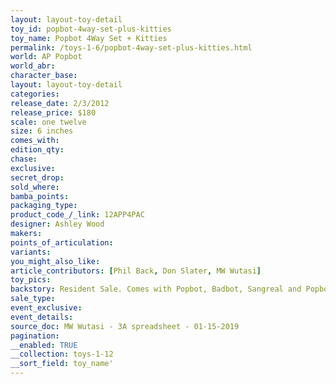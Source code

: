 ```yaml
---
layout: layout-toy-detail 
toy_id: popbot-4way-set-plus-kitties
toy_name: Popbot 4Way Set + Kitties
permalink: /toys-1-6/popbot-4way-set-plus-kitties.html
world: AP Popbot
world_abr: 
character_base: 
layout: layout-toy-detail
categories: 
release_date: 2/3/2012
release_price: $180 
scale: one twelve
size: 6 inches
comes_with: 
edition_qty: 
chase: 
exclusive: 
secret_drop: 
sold_where: 
bamba_points: 
packaging_type: 
product_code_/_link: 12APP4PAC
designer: Ashley Wood
makers: 
points_of_articulation: 
variants: 
you_might_also_like: 
article_contributors: [Phil Back, Don Slater, MW Wutasi]
toy_pics: 
backstory: Resident Sale. Comes with Popbot, Badbot, Sangreal and Popbot two hand gunslinger
sale_type: 
event_exclusive: 
event_details: 
source_doc: MW Wutasi - 3A spreadsheet - 01-15-2019
pagination: 
__enabled: TRUE
__collection: toys-1-12
__sort_field: toy_name'
---
```

